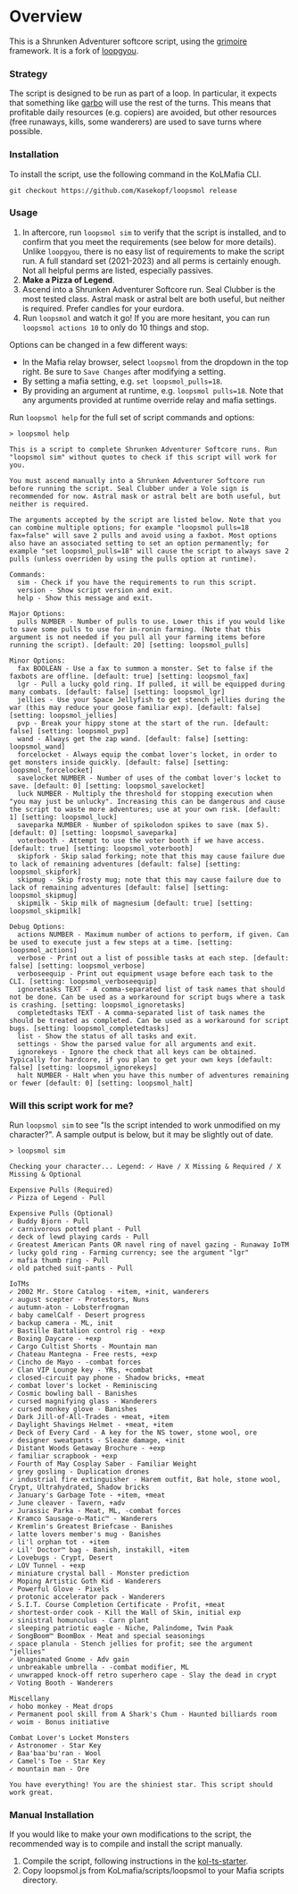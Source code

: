 # Overview

This is a Shrunken Adventurer softcore script, using the [grimoire](https://github.com/Kasekopf/grimoire) framework. It is a fork of [loopgyou](https://github.com/Kasekopf/loop-casual/tree/gyou).

### Strategy

The script is designed to be run as part of a loop. In particular, it expects that something like [garbo](https://github.com/Loathing-Associates-Scripting-Society/garbage-collector) will use the rest of the turns. This means that profitable daily resources (e.g. copiers) are avoided, but other resources (free runaways, kills, some wanderers) are used to save turns where possible.

### Installation

To install the script, use the following command in the KoLMafia CLI.

```
git checkout https://github.com/Kasekopf/loopsmol release
```

### Usage

1. In aftercore, run `loopsmol sim` to verify that the script is installed, and to confirm that you meet the requirements (see below for more details). Unlike `loopgyou`, there is no easy list of requirements to make the script run. A full standard set (2021-2023) and all perms is certainly enough. Not all helpful perms are listed, especially passives.
2. **Make a Pizza of Legend**.
3. Ascend into a Shrunken Adventurer Softcore run. Seal Clubber is the most tested class. Astral mask or astral belt are both useful, but neither is required. Prefer candles for your eurdora.
4. Run `loopsmol` and watch it go! If you are more hesitant, you can run `loopsmol actions 10` to only do 10 things and stop.

Options can be changed in a few different ways:

- In the Mafia relay browser, select `loopsmol` from the dropdown in the top right. Be sure to `Save Changes` after modifying a setting.
- By setting a mafia setting, e.g. `set loopsmol_pulls=18`.
- By providing an argument at runtime, e.g. `loopsmol pulls=18`. Note that any arguments provided at runtime override relay and mafia settings.

Run `loopsmol help` for the full set of script commands and options:

```
> loopsmol help

This is a script to complete Shrunken Adventurer Softcore runs. Run "loopsmol sim" without quotes to check if this script will work for you.

You must ascend manually into a Shrunken Adventurer Softcore run before running the script. Seal Clubber under a Vole sign is recommended for now. Astral mask or astral belt are both useful, but neither is required.

The arguments accepted by the script are listed below. Note that you can combine multiple options; for example "loopsmol pulls=18 fax=false" will save 2 pulls and avoid using a faxbot. Most options also have an associated setting to set an option permanently; for example "set loopsmol_pulls=18" will cause the script to always save 2 pulls (unless overriden by using the pulls option at runtime).

Commands:
  sim - Check if you have the requirements to run this script.
  version - Show script version and exit.
  help - Show this message and exit.

Major Options:
  pulls NUMBER - Number of pulls to use. Lower this if you would like to save some pulls to use for in-ronin farming. (Note that this argument is not needed if you pull all your farming items before running the script). [default: 20] [setting: loopsmol_pulls]

Minor Options:
  fax BOOLEAN - Use a fax to summon a monster. Set to false if the faxbots are offline. [default: true] [setting: loopsmol_fax]
  lgr - Pull a lucky gold ring. If pulled, it will be equipped during many combats. [default: false] [setting: loopsmol_lgr]
  jellies - Use your Space Jellyfish to get stench jellies during the war (this may reduce your goose familiar exp). [default: false] [setting: loopsmol_jellies]
  pvp - Break your hippy stone at the start of the run. [default: false] [setting: loopsmol_pvp]
  wand - Always get the zap wand. [default: false] [setting: loopsmol_wand]
  forcelocket - Always equip the combat lover's locket, in order to get monsters inside quickly. [default: false] [setting: loopsmol_forcelocket]
  savelocket NUMBER - Number of uses of the combat lover's locket to save. [default: 0] [setting: loopsmol_savelocket]
  luck NUMBER - Multiply the threshold for stopping execution when "you may just be unlucky". Increasing this can be dangerous and cause the script to waste more adventures; use at your own risk. [default: 1] [setting: loopsmol_luck]
  saveparka NUMBER - Number of spikolodon spikes to save (max 5). [default: 0] [setting: loopsmol_saveparka]
  voterbooth - Attempt to use the voter booth if we have access. [default: true] [setting: loopsmol_voterbooth]
  skipfork - Skip salad forking; note that this may cause failure due to lack of remaining adventures [default: false] [setting: loopsmol_skipfork]
  skipmug - Skip frosty mug; note that this may cause failure due to lack of remaining adventures [default: false] [setting: loopsmol_skipmug]
  skipmilk - Skip milk of magnesium [default: true] [setting: loopsmol_skipmilk]

Debug Options:
  actions NUMBER - Maximum number of actions to perform, if given. Can be used to execute just a few steps at a time. [setting: loopsmol_actions]
  verbose - Print out a list of possible tasks at each step. [default: false] [setting: loopsmol_verbose]
  verboseequip - Print out equipment usage before each task to the CLI. [setting: loopsmol_verboseequip]
  ignoretasks TEXT - A comma-separated list of task names that should not be done. Can be used as a workaround for script bugs where a task is crashing. [setting: loopsmol_ignoretasks]
  completedtasks TEXT - A comma-separated list of task names the should be treated as completed. Can be used as a workaround for script bugs. [setting: loopsmol_completedtasks]
  list - Show the status of all tasks and exit.
  settings - Show the parsed value for all arguments and exit.
  ignorekeys - Ignore the check that all keys can be obtained. Typically for hardcore, if you plan to get your own keys [default: false] [setting: loopsmol_ignorekeys]
  halt NUMBER - Halt when you have this number of adventures remaining or fewer [default: 0] [setting: loopsmol_halt]
```

### Will this script work for me?

Run `loopsmol sim` to see "Is the script intended to work unmodified on my character?". A sample output is below, but it may be slightly out of date.

```
> loopsmol sim

Checking your character... Legend: ✓ Have / X Missing & Required / X Missing & Optional

Expensive Pulls (Required)
✓ Pizza of Legend - Pull

Expensive Pulls (Optional)
✓ Buddy Bjorn - Pull
✓ carnivorous potted plant - Pull
✓ deck of lewd playing cards - Pull
✓ Greatest American Pants OR navel ring of navel gazing - Runaway IoTM
✓ lucky gold ring - Farming currency; see the argument "lgr"
✓ mafia thumb ring - Pull
✓ old patched suit-pants - Pull

IoTMs
✓ 2002 Mr. Store Catalog - +item, +init, wanderers
✓ august scepter - Protestors, Nuns
✓ autumn-aton - Lobsterfrogman
✓ baby camelCalf - Desert progress
✓ backup camera - ML, init
✓ Bastille Battalion control rig - +exp
✓ Boxing Daycare - +exp
✓ Cargo Cultist Shorts - Mountain man
✓ Chateau Mantegna - Free rests, +exp
✓ Cincho de Mayo - -combat forces
✓ Clan VIP Lounge key - YRs, +combat
✓ closed-circuit pay phone - Shadow bricks, +meat
✓ combat lover's locket - Reminiscing
✓ Cosmic bowling ball - Banishes
✓ cursed magnifying glass - Wanderers
✓ cursed monkey glove - Banishes
✓ Dark Jill-of-All-Trades - +meat, +item
✓ Daylight Shavings Helmet - +meat, +item
✓ Deck of Every Card - A key for the NS tower, stone wool, ore
✓ designer sweatpants - Sleaze damage, +init
✓ Distant Woods Getaway Brochure - +exp
✓ familiar scrapbook - +exp
✓ Fourth of May Cosplay Saber - Familiar Weight
✓ grey gosling - Duplication drones
✓ industrial fire extinguisher - Harem outfit, Bat hole, stone wool, Crypt, Ultrahydrated, Shadow bricks
✓ January's Garbage Tote - +item, +meat
✓ June cleaver - Tavern, +adv
✓ Jurassic Parka - Meat, ML, -combat forces
✓ Kramco Sausage-o-Matic™ - Wanderers
✓ Kremlin's Greatest Briefcase - Banishes
✓ latte lovers member's mug - Banishes
✓ li'l orphan tot - +item
✓ Lil' Doctor™ bag - Banish, instakill, +item
✓ Lovebugs - Crypt, Desert
✓ LOV Tunnel - +exp
✓ miniature crystal ball - Monster prediction
✓ Moping Artistic Goth Kid - Wanderers
✓ Powerful Glove - Pixels
✓ protonic accelerator pack - Wanderers
✓ S.I.T. Course Completion Certificate - Profit, +meat
✓ shortest-order cook - Kill the Wall of Skin, initial exp
✓ sinistral homunculus - Carn plant
✓ sleeping patriotic eagle - Niche, Palindome, Twin Paak
✓ SongBoom™ BoomBox - Meat and special seasonings
✓ space planula - Stench jellies for profit; see the argument "jellies"
✓ Unagnimated Gnome - Adv gain
✓ unbreakable umbrella - -combat modifier, ML
✓ unwrapped knock-off retro superhero cape - Slay the dead in crypt
✓ Voting Booth - Wanderers

Miscellany
✓ hobo monkey - Meat drops
✓ Permanent pool skill from A Shark's Chum - Haunted billiards room
✓ woim - Bonus initiative

Combat Lover's Locket Monsters
✓ Astronomer - Star Key
✓ Baa'baa'bu'ran - Wool
✓ Camel's Toe - Star Key
✓ mountain man - Ore

You have everything! You are the shiniest star. This script should work great.
```

### Manual Installation

If you would like to make your own modifications to the script, the recommended way is to compile and install the script manually.

1. Compile the script, following instructions in the [kol-ts-starter](https://github.com/docrostov/kol-ts-starter).
2. Copy loopsmol.js from KoLmafia/scripts/loopsmol to your Mafia scripts directory.
